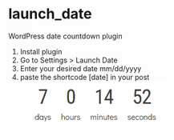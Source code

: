 # launch_date
WordPress date countdown plugin

1. Install plugin
2. Go to Settings > Launch Date
3. Enter your desired date mm/dd/yyyy
4. paste the shortcode [date] in your post
![](preview.gif)
